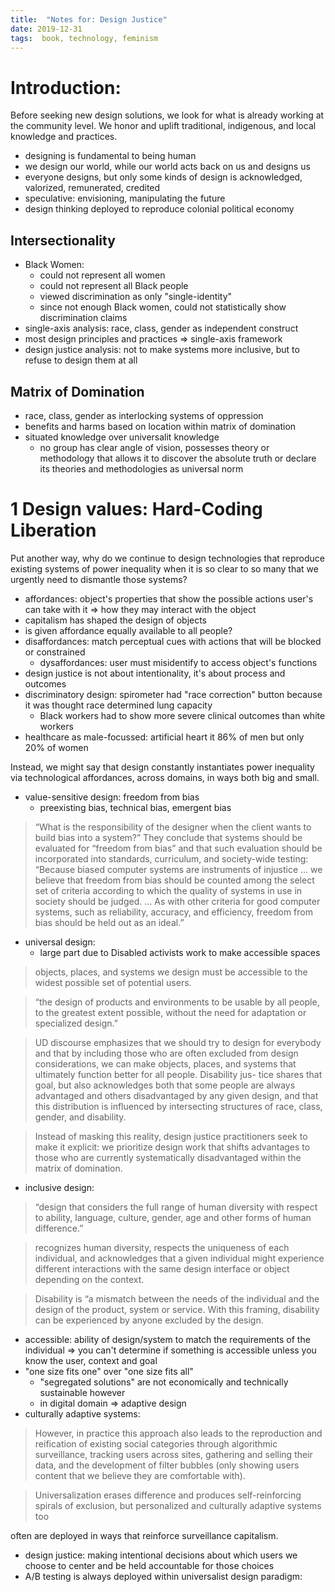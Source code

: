 ```yaml
---
title:  "Notes for: Design Justice"
date: 2019-12-31
tags:  book, technology, feminism
---
```


# Introduction:
Before seeking new design solutions, we look for what is already working at the community level. We honor and uplift traditional, indigenous, and local knowledge and practices.

- designing is fundamental to being human
- we design our world, while our world acts back on us and designs us
- everyone designs, but only some kinds of design is acknowledged, valorized, remunerated, credited
- speculative: envisioning, manipulating the future
- design thinking deployed to reproduce colonial political economy

## Intersectionality
- Black Women:
  - could not represent all women
  - could not represent all Black people
  - viewed discrimination as only "single-identity"
  - since not enough Black women, could not statistically show discrimination claims
- single-axis analysis: race, class, gender as independent construct
- most design principles and practices => single-axis framework
- design justice analysis: not to make systems more inclusive, but to refuse to design them at all

## Matrix of Domination
- race, class, gender as interlocking systems of oppression
- benefits and harms based on location within matrix of domination
- situated knowledge over universalit knowledge
  - no group has clear angle of vision, possesses theory or methodology that allows it to discover the absolute truth or declare its theories and methodologies as universal norm

# 1 Design values: Hard-Coding Liberation
Put another way, why do we continue to design technologies that reproduce existing systems of power inequality when it is so
clear to so many that we urgently need to dismantle those systems?

- affordances: object's properties that show the possible actions user's can take with it => how they may interact with the object
- capitalism has shaped the design of objects
- is given affordance equally available to all people?
- disaffordances: match perceptual cues with actions that will be blocked or constrained
  - dysaffordances: user must misidentify to access object's functions
- design justice is not about intentionality, it's about process and outcomes
- discriminatory design: spirometer had "race correction" button because it was thought race determined lung capacity
  - Black workers had to show more severe clinical outcomes than white workers
- healthcare as male-focussed: artificial heart it 86% of men but only 20% of women

Instead, we might say that design constantly instantiates power inequality via technological affordances, across domains,
in ways both big and small.

- value-sensitive design: freedom from bias
  - preexisting bias, technical bias, emergent bias

> “What is the responsibility of the designer when the
client wants to build bias into a system?” They conclude that systems
should be evaluated for “freedom from bias” and that such evaluation
should be incorporated into standards, curriculum, and society-­wide
testing: “Because biased computer systems are instruments of injustice
… we believe that freedom from bias should be counted among the
select set of criteria according to which the quality of systems in use in society should be judged. … As with other criteria for good computer systems, such as reliability, accuracy, and efficiency, freedom from bias
should be held out as an ideal.”

- universal design:
  - large part due to Disabled activists work to make accessible spaces

> objects, places, and systems we design must be accessible to the widest possible set of potential users.

> “the design of products and environments to be usable by all people, to the greatest extent possible, without the need for adaptation or specialized design.”

> UD discourse emphasizes that we should try to design for everybody and that by including those who are often
excluded from design considerations, we can make objects, places, and
systems that ultimately function better for all people. Disability jus-
tice shares that goal, but also acknowledges both that some people are
always advantaged and others disadvantaged by any given design, and
that this distribution is influenced by intersecting structures of race, class, gender, and disability.

> Instead of masking this reality, design justice practitioners seek to make it explicit: we prioritize design work that shifts advantages to those who are currently systematically disadvantaged within the matrix of domination.

- inclusive design: 
> “design that considers the full range of human diversity with respect to ability, language, culture, gender, age and other forms of human difference.”

> recognizes human diversity, respects the uniqueness of each individual, and acknowledges that a given individual might experience different interactions with the same design interface or object depending on the context.

> Disability is “a mismatch between the needs of the individual and the design of the product, system or service. With this framing, disability can be experienced by anyone excluded by the design.

- accessible: ability of design/system to match the requirements of the individual => you can't determine if something is accessible unless you know the user, context and goal
- "one size fits one" over "one size fits all"
  - "segregated solutions" are not economically and technically sustainable however
  - in digital domain => adaptive design
- culturally adaptive systems:

> However, in practice this approach also leads to the reproduction and reification of existing social categories through algorithmic surveillance, tracking users across sites, gathering and selling their data, and the development of filter bubbles (only showing users content that we believe they are comfortable with).

> Universalization erases difference and produces self-­reinforcing spirals of exclusion, but personalized and culturally adaptive systems too

often are deployed in ways that reinforce surveillance capitalism.

- design justice: making intentional decisions about which users we choose to center and be held accountable for those choices
- A/B testing is always deployed within universalist design paradigm: 
